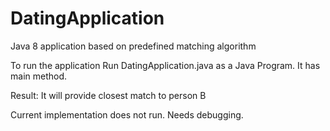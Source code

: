 # DatingApplication
Java 8 application based on predefined matching algorithm

To run the application Run DatingApplication.java as a Java Program. It has main method.

Result: It will provide closest match to person B

Current implementation does not run. Needs debugging.
